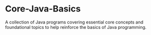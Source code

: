 # Core-Java-Basics
A collection of Java programs covering essential core concepts and foundational topics to help reinforce the basics of Java programming.
